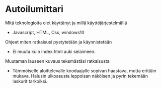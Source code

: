 # Autoilumittari

Mitä teknologioita olet käyttänyt ja millä käyttöjärjestelmällä

- Javascript, HTML, Css, windows10


Ohjeet miten ratkaisusi pystytetään ja käynnistetään

- Ei muuta kuin index.html auki selaimeen.

Muutaman lauseen kuvaus tekemästäsi ratkaisusta

- Tämmöiselle aloittelevalle koodaajalle sopivan haastava, mutta erittäin mukava. Halusin ulkoasusta leppoisan näköisen ja pyrin tekemään laskurit tarkoiksi.
